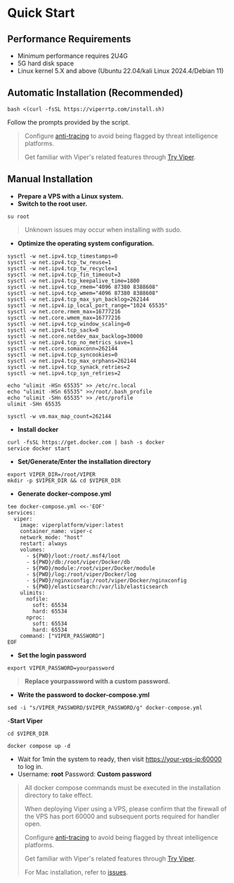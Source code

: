 # Quick Start

## Performance Requirements

+ Minimum performance requires 2U4G
+ 5G hard disk space
+ Linux kernel 5.X and above (Ubuntu 22.04/kali Linux 2024.4/Debian 11)

## Automatic Installation (Recommended)

```shell
bash <(curl -fsSL https://viperrtp.com/install.sh)
```

Follow the prompts provided by the script.

> Configure [anti-tracing](./avoid_tracing) to avoid being flagged by threat intelligence platforms.
>
> Get familiar with Viper's related features through [Try Viper](./try_viper).

## Manual Installation
- **Prepare a VPS with a Linux system.**
- **Switch to the root user.**
```shell
su root
```

> Unknown issues may occur when installing with sudo.

- **Optimize the operating system configuration.**

```shell
sysctl -w net.ipv4.tcp_timestamps=0 
sysctl -w net.ipv4.tcp_tw_reuse=1 
sysctl -w net.ipv4.tcp_tw_recycle=1 
sysctl -w net.ipv4.tcp_fin_timeout=3 
sysctl -w net.ipv4.tcp_keepalive_time=1800 
sysctl -w net.ipv4.tcp_rmem="4096 87380 8388608" 
sysctl -w net.ipv4.tcp_wmem="4096 87380 8388608" 
sysctl -w net.ipv4.tcp_max_syn_backlog=262144 
sysctl -w net.ipv4.ip_local_port_range="1024 65535"
sysctl -w net.core.rmem_max=16777216
sysctl -w net.core.wmem_max=16777216
sysctl -w net.ipv4.tcp_window_scaling=0
sysctl -w net.ipv4.tcp_sack=0
sysctl -w net.core.netdev_max_backlog=30000
sysctl -w net.ipv4.tcp_no_metrics_save=1
sysctl -w net.core.somaxconn=262144
sysctl -w net.ipv4.tcp_syncookies=0
sysctl -w net.ipv4.tcp_max_orphans=262144
sysctl -w net.ipv4.tcp_synack_retries=2
sysctl -w net.ipv4.tcp_syn_retries=2

echo "ulimit -HSn 65535" >> /etc/rc.local
echo "ulimit -HSn 65535" >>/root/.bash_profile
echo "ulimit -SHn 65535" >> /etc/profile
ulimit -SHn 65535

sysctl -w vm.max_map_count=262144
```

- **Install docker**

```shell
curl -fsSL https://get.docker.com | bash -s docker
service docker start
```

- **Set/Generate/Enter the installation directory**

```shell
export VIPER_DIR=/root/VIPER
mkdir -p $VIPER_DIR && cd $VIPER_DIR
```

- **Generate docker-compose.yml**

```shell
tee docker-compose.yml <<-'EOF'
services:
  viper:
    image: viperplatform/viper:latest
    container_name: viper-c
    network_mode: "host"
    restart: always
    volumes:
      - ${PWD}/loot:/root/.msf4/loot
      - ${PWD}/db:/root/viper/Docker/db
      - ${PWD}/module:/root/viper/Docker/module
      - ${PWD}/log:/root/viper/Docker/log
      - ${PWD}/nginxconfig:/root/viper/Docker/nginxconfig
      - ${PWD}/elasticsearch:/var/lib/elasticsearch
    ulimits:
      nofile:
        soft: 65534
        hard: 65534
      nproc:
        soft: 65534
        hard: 65534
    command: ["VIPER_PASSWORD"]
EOF
```
- **Set the login password**

```shell
export VIPER_PASSWORD=yourpassword
```
> **Replace yourpassword with a custom password.**


- **Write the password to docker-compose.yml**

```shell
sed -i "s/VIPER_PASSWORD/$VIPER_PASSWORD/g" docker-compose.yml
```

-**Start Viper**

```shell
cd $VIPER_DIR

docker compose up -d
```

- Wait for 1min the system to ready, then visit [https://your-vps-ip:60000](https://vpsip:60000/#/user/login) to log in. 
- Username: **root**   Password: **Custom password**


> All docker compose commands must be executed in the installation directory to take effect.
>
> When deploying Viper using a VPS, please confirm that the firewall of the VPS has port 60000 and subsequent ports required for handler open.
>
> Configure [anti-tracing](./avoid_tracing) to avoid being flagged by threat intelligence platforms.
>
> Get familiar with Viper's related features through [Try Viper](./try_viper).
>
> For Mac installation, refer to [issues](./issues).
